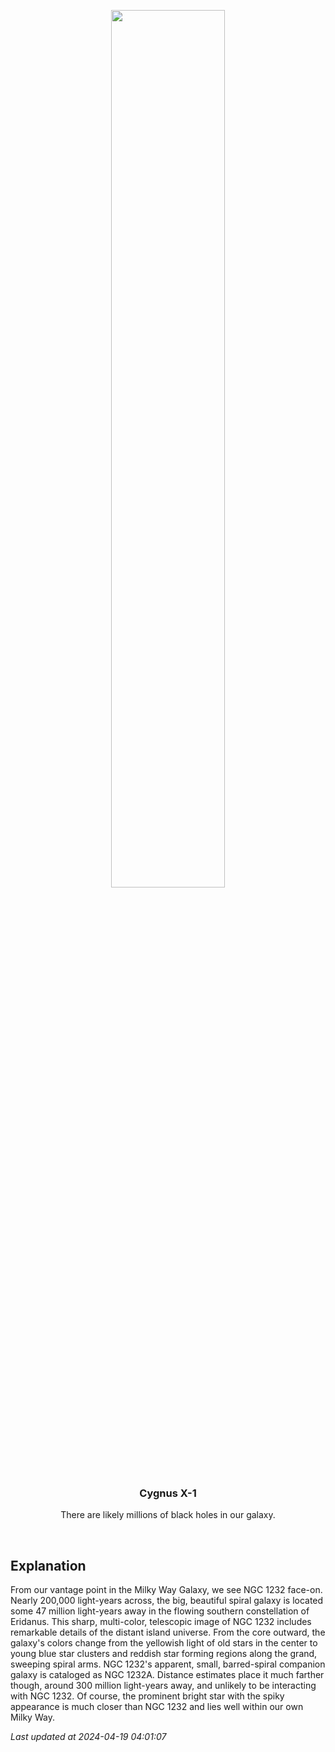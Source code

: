 <p align='center'>
    <img src='https://apod.nasa.gov/apod/image/2404/NGC1232_Eye_of_God_Galaxy_fullsize_2024-03-28_1024.jpg' width='60%' />
    <h3 align="center">Cygnus X-1</h3>
    <p align="center">There are likely millions of black holes in our galaxy.</p>
</p>
<br/>

Explanation
--
From our vantage point in the Milky Way Galaxy, we see NGC 1232 face-on. Nearly 200,000 light-years across, the big, beautiful spiral galaxy is located some 47 million light-years away in the flowing southern constellation of Eridanus. This sharp, multi-color, telescopic image of NGC 1232 includes remarkable details of the distant island universe. From the core outward, the galaxy's colors change from the yellowish light of old stars in the center to young blue star clusters and reddish star forming regions along the grand, sweeping spiral arms. NGC 1232's apparent, small, barred-spiral companion galaxy is cataloged as NGC 1232A. Distance estimates place it much farther though, around 300 million light-years away, and unlikely to be interacting with NGC 1232.  Of course, the prominent bright star with the spiky appearance is much closer than NGC 1232 and lies well within our own Milky Way.


*Last updated at 2024-04-19 04:01:07*
